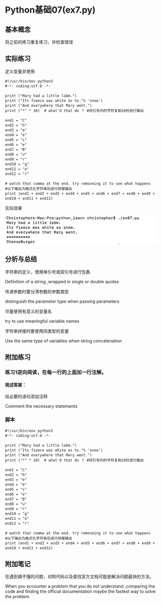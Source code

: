 # Python基础07(ex7.py)

## 基本概念

将之前的练习重复练习，并检查错误

## 实际练习

定义变量并使用

```
#!/usr/bin/env python3
#-*- coding:utf-8 -*-

print ("Mary had a little labm.")
print ("Its fieece was white as %s."% 'snow')
print ("And everywhere that Mary went.")
print ("*" * 10)  # what'd that do ？ #将引号内的字符复制10份进行输出

end1 = "C"
end2 = "h"
end3 = "e"
end4 = "e"
end5 = "s"
end6 = "e"
end7 = "B"
end8 = "u"
end9 = "r"
end10 = "g"
end11 = "e"
end12 = "r"

# watch that comma at the end. try removeing it to see what happens
#以下输出为格式化字符串后进行拼接输出
print (end1 + end2 + end3 + end4 + end5 + end6 + end7 + end8 + end9 + end10 + end11 + end12)

```



实际效果

![image-20200403141345598](ex07.assets/image-20200403141345598.png) 

## 分析与总结

字符串的定义，使用单引号或双引号进行包裹.

Definition of a string ,wrapped in single or double quotes

传递参数时要分清参数的参数类型

distinguish the parameter type when passing parameters

尽量使用有意义的变量名

try to use meaningful variable names

字符串拼接时要使用同类型的变量

Use the same type of variables when string concatenation

## 附加练习

### 练习1逆向阅读，在每一行的上面加一行注解。

####  简述答案：

给必要的语句添加注释

Comment the necessary statements

### 脚本

```
#!/usr/bin/env python3
#-*- coding:utf-8 -*-

print ("Mary had a little labm.")
print ("Its fieece was white as %s."% 'snow')
print ("And everywhere that Mary went.")
print ("*" * 10)  # what'd that do ？ #将引号内的字符复制10份进行输出

end1 = "C"
end2 = "h"
end3 = "e"
end4 = "e"
end5 = "s"
end6 = "e"
end7 = "B"
end8 = "u"
end9 = "r"
end10 = "g"
end11 = "e"
end12 = "r"

# watch that comma at the end. try removeing it to see what happens
#以下输出为格式化字符串后进行拼接输出
print (end1 + end2 + end3 + end4 + end5 + end6 + end7 + end8 + end9 + end10 + end11 + end12)

```

## 附加笔记

在遇到搞不懂的问题，对照代码以及查找官方文档可能是解决问题最快的方法。

When you eccounter a problem that you do not understand ,comparing the code and finding the official documentation maybe the fastest way to solve the problem 